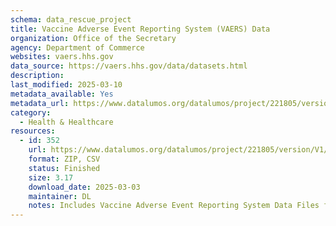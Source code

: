 ```yaml
---
schema: data_rescue_project 
title: Vaccine Adverse Event Reporting System (VAERS) Data
organization: Office of the Secretary
agency: Department of Commerce
websites: vaers.hhs.gov
data_source: https://vaers.hhs.gov/data/datasets.html
description: 
last_modified: 2025-03-10
metadata_available: Yes
metadata_url: https://www.datalumos.org/datalumos/project/221805/version/V1/view
category:
  - Health & Healthcare 
resources:
  - id: 352
    url: https://www.datalumos.org/datalumos/project/221805/version/V1/view
    format: ZIP, CSV
    status: Finished
    size: 3.17
    download_date: 2025-03-03
    maintainer: DL
    notes: Includes Vaccine Adverse Event Reporting System Data Files from 1990 to January 2025. A reproduceable Rmd file, website screenshots, and documentation have been included in the Supplementary Information folder.
---
```

